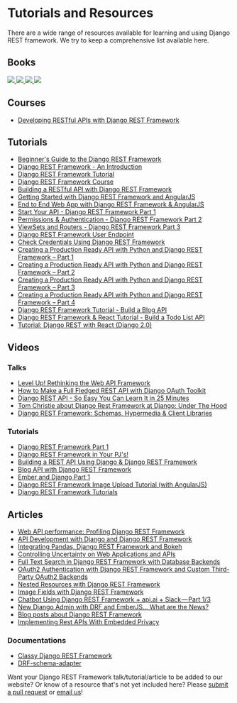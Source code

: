 # Tutorials and Resources

There are a wide range of resources available for learning and using Django REST framework. We try to keep a comprehensive list available here.

## Books

<div class="book-covers">
  <a class="book-cover" href="https://hellowebapp.com/order/">
    <img src="../../img/books/hwa-cover.png"/>
  </a>
  <a class="book-cover" href="https://www.twoscoopspress.com/products/two-scoops-of-django-1-11">
    <img src="../../img/books/tsd-cover.png"/>
  </a>
  <a class="book-cover" href="https://djangoforapis.com">
    <img src="../../img/books/dfa-cover.jpg"/>
  </a>
  <a class="book-cover" href="https://books.agiliq.com/projects/django-api-polls-tutorial/en/latest/">
    <img src="../../img/books/bda-cover.png"/>
  </a>
</div>

## Courses

* [Developing RESTful APIs with Django REST Framework][developing-restful-apis-with-django-rest-framework]

## Tutorials

* [Beginner's Guide to the Django REST Framework][beginners-guide-to-the-django-rest-framework]
* [Django REST Framework - An Introduction][drf-an-intro]
* [Django REST Framework Tutorial][drf-tutorial]
* [Django REST Framework Course][django-rest-framework-course]
* [Building a RESTful API with Django REST Framework][building-a-restful-api-with-drf]
* [Getting Started with Django REST Framework and AngularJS][getting-started-with-django-rest-framework-and-angularjs]
* [End to End Web App with Django REST Framework & AngularJS][end-to-end-web-app-with-django-rest-framework-angularjs]
* [Start Your API - Django REST Framework Part 1][start-your-api-django-rest-framework-part-1]
* [Permissions & Authentication - Django REST Framework Part 2][permissions-authentication-django-rest-framework-part-2]
* [ViewSets and Routers - Django REST Framework Part 3][viewsets-and-routers-django-rest-framework-part-3]
* [Django REST Framework User Endpoint][django-rest-framework-user-endpoint]
* [Check Credentials Using Django REST Framework][check-credentials-using-django-rest-framework]
* [Creating a Production Ready API with Python and Django REST Framework – Part 1][creating-a-production-ready-api-with-python-and-drf-part1]
* [Creating a Production Ready API with Python and Django REST Framework – Part 2][creating-a-production-ready-api-with-python-and-drf-part2]
* [Creating a Production Ready API with Python and Django REST Framework – Part 3][creating-a-production-ready-api-with-python-and-drf-part3]
* [Creating a Production Ready API with Python and Django REST Framework – Part 4][creating-a-production-ready-api-with-python-and-drf-part4]
* [Django REST Framework Tutorial - Build a Blog API][django-rest-framework-tutorial-build-a-blog]
* [Django REST Framework & React Tutorial - Build a Todo List API][django-rest-framework-react-tutorial-build-a-todo-list]
* [Tutorial: Django REST with React (Django 2.0)][django-rest-react-valentinog]


## Videos

### Talks

* [Level Up! Rethinking the Web API Framework][pycon-us-2017]
* [How to Make a Full Fledged REST API with Django OAuth Toolkit][full-fledged-rest-api-with-django-oauth-tookit]
* [Django REST API - So Easy You Can Learn It in 25 Minutes][django-rest-api-so-easy]
* [Tom Christie about Django Rest Framework at Django: Under The Hood][django-under-hood-2014]
* [Django REST Framework: Schemas, Hypermedia & Client Libraries][pycon-uk-2016]


### Tutorials


* [Django REST Framework Part 1][django-rest-framework-part-1-video]
* [Django REST Framework in Your PJ's!][drf-in-your-pjs]
* [Building a REST API Using Django & Django REST Framework][building-a-rest-api-using-django-and-drf]
* [Blog API with Django REST Framework][blog-api-with-drf]
* [Ember and Django Part 1][ember-and-django-part 1-video]
* [Django REST Framework Image Upload Tutorial (with AngularJS)][drf-image-upload-tutorial-with-angularjs]
* [Django REST Framework Tutorials][drf-tutorials]


## Articles

* [Web API performance: Profiling Django REST Framework][web-api-performance-profiling-django-rest-framework]
* [API Development with Django and Django REST Framework][api-development-with-django-and-django-rest-framework]
* [Integrating Pandas, Django REST Framework and Bokeh][integrating-pandas-drf-and-bokeh]
* [Controlling Uncertainty on Web Applications and APIs][controlling-uncertainty-on-web-apps-and-apis]
* [Full Text Search in Django REST Framework with Database Backends][full-text-search-in-drf]
* [OAuth2 Authentication with Django REST Framework and Custom Third-Party OAuth2 Backends][oauth2-authentication-with-drf]
* [Nested Resources with Django REST Framework][nested-resources-with-drf]
* [Image Fields with Django REST Framework][image-fields-with-drf]
* [Chatbot Using Django REST Framework + api.ai + Slack — Part 1/3][chatbot-using-drf-part1]
* [New Django Admin with DRF and EmberJS... What are the News?][new-django-admin-with-drf-and-emberjs]
* [Blog posts about Django REST Framework][medium-django-rest-framework]
* [Implementing Rest APIs With Embedded Privacy][doordash-implementing-rest-apis]

### Documentations
* [Classy Django REST Framework][cdrf.co]
* [DRF-schema-adapter][drf-schema]

Want your Django REST Framework talk/tutorial/article to be added to our website? Or know of a resource that's not yet included here? Please [submit a pull request][submit-pr] or [email us][anna-email]!


[beginners-guide-to-the-django-rest-framework]: https://code.tutsplus.com/tutorials/beginners-guide-to-the-django-rest-framework--cms-19786
[getting-started-with-django-rest-framework-and-angularjs]: https://blog.kevinastone.com/django-rest-framework-and-angular-js
[end-to-end-web-app-with-django-rest-framework-angularjs]: https://mourafiq.com/2013/07/01/end-to-end-web-app-with-django-angular-1.html
[start-your-api-django-rest-framework-part-1]: https://www.youtube.com/watch?v=hqo2kk91WpE
[permissions-authentication-django-rest-framework-part-2]: https://www.youtube.com/watch?v=R3xvUDUZxGU
[viewsets-and-routers-django-rest-framework-part-3]: https://www.youtube.com/watch?v=2d6w4DGQ4OU
[django-rest-framework-user-endpoint]: https://richardtier.com/2014/02/25/django-rest-framework-user-endpoint/
[check-credentials-using-django-rest-framework]: https://richardtier.com/2014/03/06/110/
[ember-and-django-part 1-video]: http://www.neckbeardrepublic.com/screencasts/ember-and-django-part-1
[django-rest-framework-part-1-video]: http://www.neckbeardrepublic.com/screencasts/django-rest-framework-part-1
[web-api-performance-profiling-django-rest-framework]: https://www.dabapps.com/blog/api-performance-profiling-django-rest-framework/
[api-development-with-django-and-django-rest-framework]: https://bnotions.com/news-and-insights/api-development-with-django-and-django-rest-framework/
[cdrf.co]:http://www.cdrf.co
[medium-django-rest-framework]: https://medium.com/django-rest-framework
[django-rest-framework-course]: https://teamtreehouse.com/library/django-rest-framework
[pycon-uk-2016]: https://www.youtube.com/watch?v=FjmiGh7OqVg
[django-under-hood-2014]: https://www.youtube.com/watch?v=3cSsbe-tA0E
[integrating-pandas-drf-and-bokeh]: https://web.archive.org/web/20180104205117/http://machinalis.com/blog/pandas-django-rest-framework-bokeh/
[controlling-uncertainty-on-web-apps-and-apis]: https://web.archive.org/web/20180104205043/https://machinalis.com/blog/controlling-uncertainty-on-web-applications-and-apis/
[full-text-search-in-drf]: https://web.archive.org/web/20180104205059/http://machinalis.com/blog/full-text-search-on-django-rest-framework/
[oauth2-authentication-with-drf]: https://web.archive.org/web/20180104205054/http://machinalis.com/blog/oauth2-authentication/
[nested-resources-with-drf]: https://web.archive.org/web/20180104205109/http://machinalis.com/blog/nested-resources-with-django/
[image-fields-with-drf]: https://web.archive.org/web/20180104205048/http://machinalis.com/blog/image-fields-with-django-rest-framework/
[chatbot-using-drf-part1]: https://chatbotslife.com/chatbot-using-django-rest-framework-api-ai-slack-part-1-3-69c7e38b7b1e#.g2aceuncf
[new-django-admin-with-drf-and-emberjs]: https://blog.levit.be/new-django-admin-with-emberjs-what-are-the-news/
[drf-schema]: https://drf-schema-adapter.readthedocs.io/en/latest/
[creating-a-production-ready-api-with-python-and-drf-part1]: https://www.andreagrandi.it/posts/creating-production-ready-api-python-django-rest-framework-part-1/
[creating-a-production-ready-api-with-python-and-drf-part2]: https://www.andreagrandi.it/posts/creating-a-production-ready-api-with-python-and-django-rest-framework-part-2/
[creating-a-production-ready-api-with-python-and-drf-part3]: https://www.andreagrandi.it/posts/creating-a-production-ready-api-with-python-and-django-rest-framework-part-3/
[creating-a-production-ready-api-with-python-and-drf-part4]: https://www.andreagrandi.it/posts/creating-a-production-ready-api-with-python-and-django-rest-framework-part-4/
[django-rest-framework-tutorial-build-a-blog]: https://wsvincent.com/django-rest-framework-tutorial/
[django-rest-framework-react-tutorial-build-a-todo-list]: https://wsvincent.com/django-rest-framework-react-tutorial/
[django-rest-api-so-easy]: https://www.youtube.com/watch?v=cqP758k1BaQ
[full-fledged-rest-api-with-django-oauth-tookit]: https://www.youtube.com/watch?v=M6Ud3qC2tTk
[drf-in-your-pjs]: https://www.youtube.com/watch?v=xMtHsWa72Ww
[building-a-rest-api-using-django-and-drf]: https://www.youtube.com/watch?v=PwssEec3IRw
[drf-tutorials]: https://www.youtube.com/watch?v=axRCBgbOJp8&list=PLJtp8Jm8EDzjgVg9vVyIUMoGyqtegj7FH
[drf-image-upload-tutorial-with-angularjs]: https://www.youtube.com/watch?v=hMiNTCIY7dw&list=PLUe5s-xycYk_X0vDjYBmKuIya2a2myF8O
[blog-api-with-drf]: https://www.youtube.com/watch?v=XMu0T6L2KRQ&list=PLEsfXFp6DpzTOcOVdZF-th7BS_GYGguAS
[drf-an-intro]: https://realpython.com/blog/python/django-rest-framework-quick-start/
[drf-tutorial]: https://tests4geeks.com/django-rest-framework-tutorial/
[building-a-restful-api-with-drf]: https://agiliq.com/blog/2014/12/building-a-restful-api-with-django-rest-framework/
[submit-pr]: https://github.com/encode/django-rest-framework
[anna-email]: mailto:anna@django-rest-framework.org
[pycon-us-2017]: https://www.youtube.com/watch?v=Rk6MHZdust4
[django-rest-react-valentinog]: https://www.valentinog.com/blog/tutorial-api-django-rest-react/
[doordash-implementing-rest-apis]: https://doordash.engineering/2013/10/07/implementing-rest-apis-with-embedded-privacy/
[developing-restful-apis-with-django-rest-framework]: https://testdriven.io/courses/django-rest-framework/
